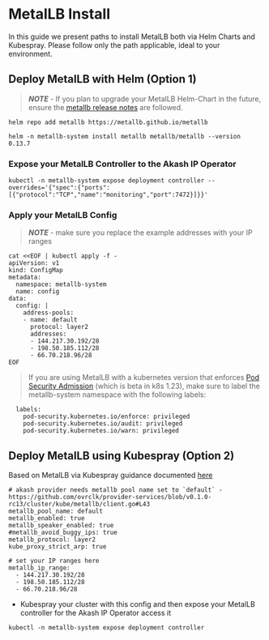 # MetalLB Install

In this guide we present paths to install MetalLB both via Helm Charts and Kubespray.  Please follow only the path applicable, ideal to your environment.

## Deploy MetalLB with Helm (Option 1)

> _**NOTE**_ - If you plan to upgrade your MetalLB Helm-Chart in the future, ensure the [metallb release notes](https://metallb.universe.tf/release-notes/) are followed.

```
helm repo add metallb https://metallb.github.io/metallb

helm -n metallb-system install metallb metallb/metallb --version 0.13.7
```

### Expose your MetalLB Controller to the Akash IP Operator

```
kubectl -n metallb-system expose deployment controller --overrides='{"spec":{"ports":[{"protocol":"TCP","name":"monitoring","port":7472}]}}'
```

### Apply your MetalLB Config

> _**NOTE**_ - make sure you replace the example addresses with your IP ranges

```
cat <<EOF | kubectl apply -f -
apiVersion: v1
kind: ConfigMap
metadata:
  namespace: metallb-system
  name: config
data:
  config: |
    address-pools:
    - name: default
      protocol: layer2
      addresses:
      - 144.217.30.192/28
      - 198.50.185.112/28
      - 66.70.218.96/28
EOF
```

> If you are using MetalLB with a kubernetes version that enforces [Pod Security Admission](https://kubernetes.io/docs/concepts/security/pod-security-admission/) (which is beta in k8s 1.23), make sure to label the metallb-system namespace with the following labels:

```
  labels:
    pod-security.kubernetes.io/enforce: privileged
    pod-security.kubernetes.io/audit: privileged
    pod-security.kubernetes.io/warn: privileged
```

## Deploy MetalLB using Kubespray (Option 2)

Based on MetalLB via Kubespray guidance documented [here](https://github.com/kubernetes-sigs/kubespray/blob/v2.20.0/docs/metallb.md)

```
# akash provider needs metallb pool name set to `default` - https://github.com/ovrclk/provider-services/blob/v0.1.0-rc13/cluster/kube/metallb/client.go#L43
metallb_pool_name: default
metallb_enabled: true
metallb_speaker_enabled: true
#metallb_avoid_buggy_ips: true
metallb_protocol: layer2
kube_proxy_strict_arp: true

# set your IP ranges here
metallb_ip_range:
  - 144.217.30.192/28
  - 198.50.185.112/28
  - 66.70.218.96/28
```

* Kubespray your cluster with this config and then expose your MetalLB controller for the Akash IP Operator access it

```
kubectl -n metallb-system expose deployment controller
```
